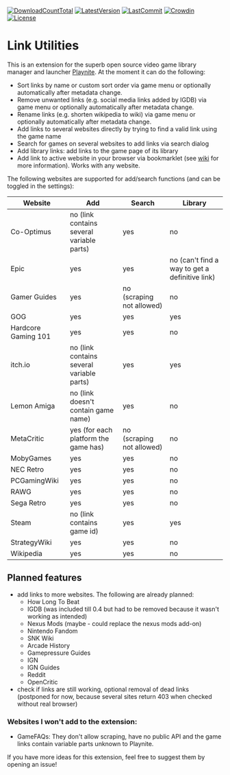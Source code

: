 [![DownloadCountTotal](https://img.shields.io/github/downloads/HerrKnarz/Playnite-Extension-LinkUtilities/total?style=flat)](https://github.com/HerrKnarz/Playnite-Extension-LinkUtilities/archive/refs/heads/master.zip)
[![LatestVersion](https://img.shields.io/github/v/release/HerrKnarz/Playnite-Extension-LinkUtilities?include_prereleases&style=flat)](https://github.com/HerrKnarz/Playnite-Extension-LinkUtilities/releases)
[![LastCommit](https://img.shields.io/github/last-commit/HerrKnarz/Playnite-Extension-LinkUtilities?style=flat)](https://github.com/HerrKnarz/Playnite-Extension-LinkUtilities/commits/master)
[![Crowdin](https://badges.crowdin.net/playnite-extension-linkutiliti/localized.svg)](https://crowdin.com/project/playnite-extension-linkutiliti)
[![License](https://img.shields.io/github/license/HerrKnarz/Playnite-Extension-LinkUtilities?style=flat)](https://github.com/HerrKnarz/Playnite-Extension-LinkUtilities/blob/master/LICENSE.txt)

# Link Utilities

This is an extension for the superb open source video game library manager and launcher [Playnite](http://playnite.link/). At the moment it can do the following:

- Sort links by name or custom sort order via game menu or optionally automatically after metadata change.
- Remove unwanted links (e.g. social media links added by IGDB) via game menu or optionally automatically after metadata change.
- Rename links (e.g. shorten wikipedia to wiki) via game menu or optionally automatically after metadata change.
- Add links to several websites directly by trying to find a valid link using the game name
- Search for games on several websites to add links via search dialog
- Add library links: add links to the game page of its library
- Add link to active website in your browser via bookmarklet (see [wiki](https://github.com/HerrKnarz/Playnite-Extension-LinkUtilities/wiki/URL-handler-and-bookmarklet#bookmarklet) for more information). Works with any website.


The following websites are supported for add/search functions (and can be toggled in the settings):

| **Website**         | **Add**                                   | **Search**                | **Library**                                    |
|---------------------|-------------------------------------------|---------------------------|------------------------------------------------|
| Co-Optimus          | no (link contains several variable parts) | yes                       | no                                            |
| Epic                | yes                                       | yes                       | no (can't find a way to get a definitive link) |
| Gamer Guides        | yes                                       | no (scraping not allowed) | no                                             |
| GOG                 | yes                                       | yes                       | yes                                            |
| Hardcore Gaming 101 | yes                                       | yes                       | no                                             |
| itch.io             | no (link contains several variable parts) | yes                       | yes                                            |
| Lemon Amiga         | no (link doesn't contain game name)       | yes                       | no                                             |
| MetaCritic          | yes (for each platform the game has)      | no (scraping not allowed) | no                                             |
| MobyGames           | yes                                       | yes                       | no                                             |
| NEC Retro           | yes                                       | yes                       | no                                             |
| PCGamingWiki        | yes                                       | yes                       | no                                             |
| RAWG                | yes                                       | yes                       | no                                             |
| Sega Retro          | yes                                       | yes                       | no                                             |
| Steam               | no (link contains game id)                | yes                       | yes                                            |
| StrategyWiki        | yes                                       | yes                       | no                                             |
| Wikipedia           | yes                                       | yes                       | no                                             |

## Planned features
- add links to more websites. The following are already planned:
  - How Long To Beat
  - IGDB (was included till 0.4 but had to be removed because it wasn't working as intended)
  - Nexus Mods (maybe - could replace the nexus mods add-on)
  - Nintendo Fandom
  - SNK Wiki
  - Arcade History
  - Gamepressure Guides
  - IGN
  - IGN Guides
  - Reddit
  - OpenCritic
- check if links are still working, optional removal of dead links (postponed for now, because several sites return 403 when checked without real browser)

### Websites I won't add to the extension:
- GameFAQs: They don't allow scraping, have no public API and the game links contain variable parts unknown to Playnite.

If you have more ideas for this extension, feel free to suggest them by opening an issue!
